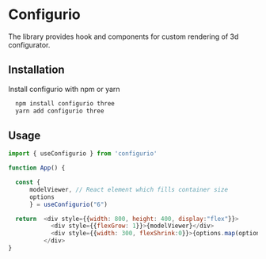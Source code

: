 # Configurio

The library provides hook and components for custom rendering of 3d configurator.

## Installation

Install configurio with npm or yarn

```bash
  npm install configurio three
  yarn add configurio three
```

## Usage

```javascript
import { useConfigurio } from 'configurio'

function App() {

  const {
      modelViewer, // React element which fills container size
      options
      } = useConfigurio("6")

  return  <div style={{width: 800, height: 400, display:"flex"}}>
            <div style={{flexGrow: 1}}>{modelViewer}</div>
            <div style={{width: 300, flexShrink:0}}>{options.map(option => {...})}</div>
          </div>
}
```
